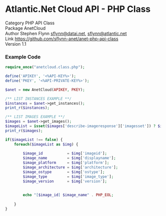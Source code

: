 # Atlantic.Net Cloud API - PHP Class

 Category	PHP API Class  
 Package	AnetCloud  
 Author		Stephen Flynn <sflynn@datai.net>, <sflynn@atlantic.net>  
 Link  		https://github.com/sflynn-anet/anet-php-api-class  
 Version	1.1  
 
 
### Example Code

```php
require_once("anetcloud.class.php");

define('APIKEY', '<%API-KEY%>');
define('PKEY', '<%API-PRIVATE-KEY%>');

$anet = new AnetCloud(APIKEY, PKEY);

/** LIST INSTANCES EXAMPLE **/
$instances = $anet->get_instances();
print_r($instances);

/** LIST IMAGES EXAMPLE **/
$images = $anet->get_images();
$imageList = isset($images['describe-imageresponse']['imagesset']) ? $images['describe-imageresponse']['imagesset'] : false;
print_r($images);

if($imageList !== false) {
	foreach($imageList as $img) {
		
		$image_id			= $img['imageid'];
		$image_name			= $img['displayname'];
		$image_platform		= $img['platform'];
		$image_architecture	= $img['architecture'];
		$image_ostype		= $img['ostype'];
		$image_type			= $img['image_type'];
		$image_version 		= $img['version'];
		
		
		echo "[$image_id] $image_name" . PHP_EOL;
		
	}	
}


```